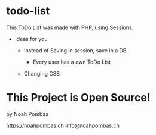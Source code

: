 # todo-list

This ToDo List was made with PHP, using Sessions. 

- Ideas for you
  - Instead of Saving in session, save in a DB
    - Every user has a own ToDo List
      
  - Changing CSS
  
# This Project is Open Source!



by Noah Pombas

https://noahpombas.ch
info@noahpombas.ch
